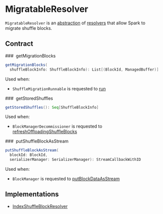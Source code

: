 # MigratableResolver

`MigratableResolver` is an [abstraction](#contract) of [resolvers](#implementations) that allow Spark to migrate shuffle blocks.

## Contract

### <span id="getMigrationBlocks"> getMigrationBlocks

```scala
getMigrationBlocks(
  shuffleBlockInfo: ShuffleBlockInfo): List[(BlockId, ManagedBuffer)]
```

Used when:

* `ShuffleMigrationRunnable` is requested to [run](../storage/ShuffleMigrationRunnable.md#run)

### <span id="getStoredShuffles"> getStoredShuffles

```scala
getStoredShuffles(): Seq[ShuffleBlockInfo]
```

Used when:

* `BlockManagerDecommissioner` is requested to [refreshOffloadingShuffleBlocks](../storage/BlockManagerDecommissioner.md#refreshOffloadingShuffleBlocks)

### <span id="putShuffleBlockAsStream"> putShuffleBlockAsStream

```scala
putShuffleBlockAsStream(
  blockId: BlockId,
  serializerManager: SerializerManager): StreamCallbackWithID
```

Used when:

* `BlockManager` is requested to [putBlockDataAsStream](../storage/BlockManager.md#putBlockDataAsStream)

## Implementations

* [IndexShuffleBlockResolver](IndexShuffleBlockResolver.md)
